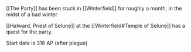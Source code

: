 [[The Party]] has been stuck in [[Winterfield]] for roughly a month, in the midst of a bad winter.

[[Halward, Priest of Selune]] at the [[Winterfield#Temple of Selune]] has a quest for the party.

Start date is 318 AP (after plague)